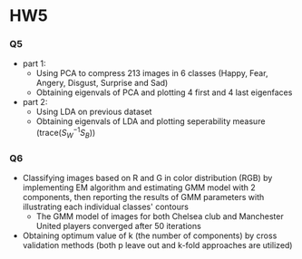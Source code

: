 # HW5
### Q5
* part 1: 
  * Using PCA to compress 213 images in 6 classes (Happy, Fear, Angery, Disgust, Surprise and Sad)
  * Obtaining eigenvals of PCA and plotting 4 first and 4 last eigenfaces 
* part 2:
  * Using LDA on previous dataset
  * Obtaining eigenvals of LDA and plotting seperability measure (trace($S_W^{-1}S_B$))
### Q6
* Classifying images based on R and G in color distribution (RGB) by implementing EM algorithm and estimating GMM model with 2 components, then reporting the results of GMM parameters with illustrating each individual classes' contours
  * The GMM model of images for both Chelsea club and Manchester United players converged after 50 iterations
* Obtaining optimum value of k (the number of components) by cross validation methods (both p leave out and k-fold approaches are utilized)
